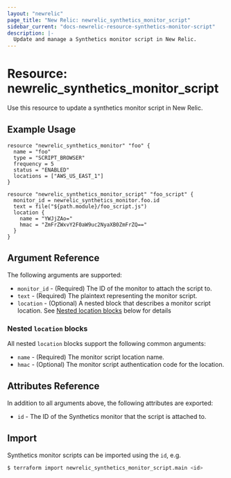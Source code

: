 ```yaml
---
layout: "newrelic"
page_title: "New Relic: newrelic_synthetics_monitor_script"
sidebar_current: "docs-newrelic-resource-synthetics-monitor-script"
description: |-
  Update and manage a Synthetics monitor script in New Relic.
---
```


# Resource: newrelic\_synthetics\_monitor\_script

Use this resource to update a synthetics monitor script in New Relic.

## Example Usage

```hcl
resource "newrelic_synthetics_monitor" "foo" {
  name = "foo"
  type = "SCRIPT_BROWSER"
  frequency = 5
  status = "ENABLED"
  locations = ["AWS_US_EAST_1"]
}

resource "newrelic_synthetics_monitor_script" "foo_script" {
  monitor_id = newrelic_synthetics_monitor.foo.id
  text = file("${path.module}/foo_script.js")
  location {
    name = "YWJjZAo="
    hmac = "ZmFrZWxvY2F0aW9uc2NyaXB0ZmFrZQ=="
  }
}
```

## Argument Reference

The following arguments are supported:

  * `monitor_id` - (Required) The ID of the monitor to attach the script to.
  * `text` - (Required) The plaintext representing the monitor script.
  * `location` - (Optional) A nested block that describes a monitor script location. See [Nested location blocks](#nested-`location`-blocks) below for details

### Nested `location` blocks

All nested `location` blocks support the following common arguments:

  * `name` - (Required) The monitor script location name.
  * `hmac` - (Optional) The monitor script authentication code for the location.

## Attributes Reference

In addition to all arguments above, the following attributes are exported:

  * `id` - The ID of the Synthetics monitor that the script is attached to.

## Import

Synthetics monitor scripts can be imported using the `id`, e.g.

```bash
$ terraform import newrelic_synthetics_monitor_script.main <id>
```